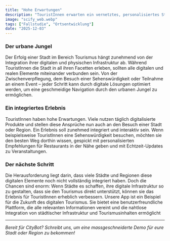 ```yaml
---
title: "Hohe Erwartungen"
description: "TouristInnen erwarten ein vernetztes, personalisiertes Stadterlebnis, das digitale und physische Infrastruktur kombiniert. CityBot erfüllt diese Erwartungen durch eine Plattform, die alles Wichtige in einer benutzerfreundlichen Oberfläche vereint. - 4 min zu lesen"
image: "scify_web.webp"
tags: ["Fallstudie", "Ortsentwicklung"]
date: "2025-12-03"
---
```


### Der urbane Jungel
Der Erfolg einer Stadt im Bereich Tourismus hängt zunehmend von der Integration ihrer digitalen und physischen Infrastruktur ab. Während TouristInnen die Stadt in all ihren Facetten erleben, sollten alle digitalen und realen Elemente miteinander verbunden sein.
Von der Zwischenverpflegung, dem Besuch einer Sehenswürdigkeit oder Teilnahme an einem Event – jeder Schritt kann durch digitale Lösungen optimiert werden, um eine geschmeidige Navigation durch den urbanen Jungel zu ermöglichen.

### Ein integriertes Erlebnis
TouristInnen haben hohe Erwartungen. Viele nutzen täglich digitalisierte Produkte und stellen diese Ansprüche nun auch an den Besuch einer Stadt oder Region. Ein Erlebnis soll zunehmed integriert und interaktiv sein. Wenn beispielsweise TouristInnen eine Sehenswürdigkeit besuchen, möchten
sie den besten Weg dorthin wissen, gespickt mit personalisierten Empfehlungen für Restaurants in der Nähe geben und mit Echtzeit-Updates zu Veranstaltungen.

### Der nächste Schritt
Die Herausforderung liegt darin, dass viele Städte und Regionen diese digitalen Elemente noch nicht vollständig integriert haben. Doch die Chancen sind enorm: Wenn Städte es schaffen, ihre digitale Infrastruktur so zu gestalten, dass sie den Tourismus direkt unterstützt, können sie das Erlebnis für TouristInnen erheblich verbessern. Unsere App ist ein Beispiel für die Zukunft des digitalen Tourismus. Sie bietet eine benutzerfreundliche Plattform, die alle relevanten Informationen vereint und die nahtlose Integration von städtischer Infrastruktur und Tourismusinhalten ermöglicht

---

*Bereit für CityBot? Schreibt uns, um eine massgeschneiderte Demo für eure Stadt oder Region zu bekommen!*
